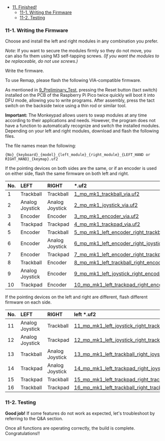 - [11. Finished!](11_finished.md)
  - [11-1. Writing the Firmware](./11_finished.md/#11-1Writing-the-Firmware)
  - [11-2. Testing](./11_finished.md/#11-2Testing)

### 11-1. Writing the Firmware

Choose and install the left and right modules in any combination you prefer.

*Note:* If you want to secure the modules firmly so they do not move, you can also fix them using M3 self-tapping screws. *(If you want the modules to be replaceable, do not use screws.)*

Write the firmware.

To use Remap, please flash the following VIA-compatible firmware.

As mentioned in [9_Preliminary_Test](09_Preliminary_Test.md), pressing the Reset button (tact switch) installed on the PCB of the Raspberry Pi Pico twice quickly will boot it into DFU mode, allowing you to write programs. After assembly, press the tact switch on the backside twice using a thin rod or similar tool.

**Important:** The Monkeypad allows users to swap modules at any time according to their applications and needs. However, the program does not have a function to automatically recognize and switch the installed modules. Depending on your left and right modules, download and flash the following files.

The file names mean the following:

`{No}_{keyboard}_{model}_{left_module}_{right_module}_{LEFT_HAND or RIGHT_HAND}_{keymap}.uf2`

If the pointing devices on both sides are the same, or if an encoder is used on either side, flash the same firmware on both left and right.

|No.|LEFT|RIGHT| *.uf2 |
|:----|:----|:----|:----|
|1|Trackball|Trackball|[1_mp_mk1_trackball_via.uf2](https://github.com/monkeypad/monkeypad/releases/download/v0.2.0/1_mp_mk1_trackball_via.uf2)|
|2|Analog Joystick|Analog Joystick|[2_mp_mk1_joystick_via.uf2](https://github.com/monkeypad/monkeypad/releases/download/v0.2.0/2_mp_mk1_joystick_via.uf2)|
|3|Encoder|Encoder|[3_mp_mk1_encoder_via.uf2](https://github.com/monkeypad/monkeypad/releases/download/v0.2.0/3_mp_mk1_encoder_via.uf2)|
|4|Trackpad|Trackpad|[4_mp_mk1_trackpad_via.uf2](https://github.com/monkeypad/monkeypad/releases/download/v0.2.0/4_mp_mk1_trackpad_via.uf2)|
|5|Encoder|Trackball|[5_mp_mk1_left_encoder_right_trackball_via.uf2](https://github.com/monkeypad/monkeypad/releases/download/v0.2.0/5_mp_mk1_left_encoder_right_trackball_via.uf2)|
|6|Encoder|Analog Joystick|[6_mp_mk1_left_encoder_right_joystick_via.uf2](https://github.com/monkeypad/monkeypad/releases/download/v0.2.0/6_mp_mk1_left_encoder_right_joystick_via.uf2)|
|7|Encoder|Trackpad|[7_mp_mk1_left_encoder_right_trackpad_via.uf2](https://github.com/monkeypad/monkeypad/releases/download/v0.2.0/7_mp_mk1_left_encoder_right_trackpad_via.uf2)|
|8|Trackball|Encoder|[8_mp_mk1_left_trackball_right_encoder_via.uf2](https://github.com/monkeypad/monkeypad/releases/download/v0.2.0/8_mp_mk1_left_trackball_right_encoder_via.uf2)|
|9|Analog Joystick|Encoder|[9_mp_mk1_left_joystick_right_encoder_via.uf2](https://github.com/monkeypad/monkeypad/releases/download/v0.2.0/9_mp_mk1_left_joystick_right_encoder_via.uf2)|
|10|Trackpad|Encoder|[10_mp_mk1_left_trackpad_right_encoder_via.uf2](https://github.com/monkeypad/monkeypad/releases/download/v0.2.0/10_mp_mk1_left_trackpad_right_encoder_via.uf2)|

If the pointing devices on the left and right are different, flash different firmware on each side.

|No.|LEFT|RIGHT|left *.uf2|right *.uf2|
|:----|:----|:----|:----|:----|
|11|Analog Joystick|Trackball|[11_mp_mk1_left_joystick_right_trackball_LEFT_via.uf2](https://github.com/monkeypad/monkeypad/releases/download/v0.2.0/11_mp_mk1_left_joystick_right_trackball_LEFT_via.uf2)|[11_mp_mk1_left_joystick_right_trackball_RIGHT_via.uf2](https://github.com/monkeypad/monkeypad/releases/download/v0.2.0/11_mp_mk1_left_joystick_right_trackball_RIGHT_via.uf2)|
|12|Analog Joystick|Trackpad|[12_mp_mk1_left_joystick_right_trackpad_LEFT_via.uf2](https://github.com/monkeypad/monkeypad/releases/download/v0.2.0/12_mp_mk1_left_joystick_right_trackpad_LEFT_via.uf2)|[12_mp_mk1_left_joystick_right_trackpad_RIGHT_via.uf2](https://github.com/monkeypad/monkeypad/releases/download/v0.2.0/12_mp_mk1_left_joystick_right_trackpad_RIGHT_via.uf2)|
|13|Trackball|Analog Joystick|[13_mp_mk1_left_trackball_right_joystick_LEFT_via.uf2](https://github.com/monkeypad/monkeypad/releases/download/v0.2.0/13_mp_mk1_left_trackball_right_joystick_LEFT_via.uf2)|[13_mp_mk1_left_trackball_right_joystick_RIGHT_via.uf2](https://github.com/monkeypad/monkeypad/releases/download/v0.2.0/13_mp_mk1_left_trackball_right_joystick_RIGHT_via.uf2)|
|14|Trackpad|Analog Joystick|[14_mp_mk1_left_trackpad_right_joystick_LEFT_via.uf2](https://github.com/monkeypad/monkeypad/releases/download/v0.2.0/14_mp_mk1_left_trackpad_right_joystick_LEFT_via.uf2)|[14_mp_mk1_left_trackpad_right_joystick_RIGHT_via.uf2](https://github.com/monkeypad/monkeypad/releases/download/v0.2.0/14_mp_mk1_left_trackpad_right_joystick_RIGHT_via.uf2)|
|15|Trackpad|Trackball|[15_mp_mk1_left_trackpad_right_trackball_LEFT_via.uf2](https://github.com/monkeypad/monkeypad/releases/download/v0.2.0/15_mp_mk1_left_trackpad_right_trackball_LEFT_via.uf2)|[15_mp_mk1_left_trackpad_right_trackball_RIGHT_via.uf2](https://github.com/monkeypad/monkeypad/releases/download/v0.2.0/15_mp_mk1_left_trackpad_right_trackball_RIGHT_via.uf2)|
|16|Trackball|Trackpad|[16_mp_mk1_left_trackball_right_trackpad_LEFT_via.uf2](https://github.com/monkeypad/monkeypad/releases/download/v0.2.0/16_mp_mk1_left_trackball_right_trackpad_LEFT_via.uf2)|[16_mp_mk1_left_trackball_right_trackpad_RIGHT_via.uf2](https://github.com/monkeypad/monkeypad/releases/download/v0.2.0/16_mp_mk1_left_trackball_right_trackpad_RIGHT_via.uf2)|

### 11-2. Testing

**Good job!** If some features do not work as expected, let's troubleshoot by referring to the Q&A section.

Once all functions are operating correctly, the build is complete. Congratulations!!